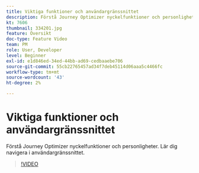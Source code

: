 ```yaml
---
title: Viktiga funktioner och användargränssnittet
description: Förstå Journey Optimizer nyckelfunktioner och personligheter. Lär dig navigera i användargränssnittet.
kt: 7606
thumbnail: 334201.jpg
feature: Översikt
doc-type: Feature Video
team: PM
role: User, Developer
level: Beginner
exl-id: e1d846ed-34ed-44bb-ad69-cedbaaebe706
source-git-commit: 55cb22765457ad34f7deb45114d06aaa5c4466fc
workflow-type: tm+mt
source-wordcount: '43'
ht-degree: 2%

---
```


# Viktiga funktioner och användargränssnittet

Förstå Journey Optimizer nyckelfunktioner och personligheter. Lär dig navigera i användargränssnittet.

>[!VIDEO](https://video.tv.adobe.com/v/334201?quality=12)
